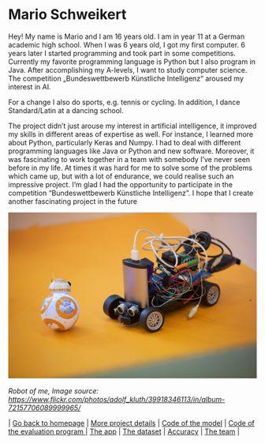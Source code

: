 # Mario Schweikert
Hey! My name is Mario and I am 16 years old. I am in year 11 at a German academic high
school. When I was 6 years old, I got my first computer. 6 years later I started
programming and took part in some competitions. Currently my favorite programming language
is Python but I also program in Java. After accomplishing my A-levels, I want to
study computer science. The competition „Bundeswettbewerb Künstliche Intelligenz“
aroused my interest in AI.

For a change I also do sports, e.g. tennis or cycling. In addition, I dance Standard/Latin at
a dancing school.

The project didn’t just arouse my interest in artificial intelligence, it improved my skills in different areas of expertise as well. For instance, I learned more about Python, particularly Keras and Numpy. I had to deal with different programming languages like Java or Python and new software. Moreover, it was fascinating to work together in a team with somebody I’ve never seen before in my life. At times it was hard for me to solve some of the problems which came up, but with a lot of endurance, we could realise such an impressive project. I’m glad I had the opportunity to participate in the competition “Bundeswettbewerb Künstliche Intelligenz”. I hope that I create another fascinating project in the future

![](https://raw.githubusercontent.com/MatheLi/BWKI/master/res/Foto_Roboter_Kluth.jpg)

*Robot of me, Image source: https://www.flickr.com/photos/adolf_kluth/39918346113/in/album-72157706089999965/*

| [Go back to homepage](https://matheli.github.io/Fall_Detection_App_AI/.) | [More project details](https://matheli.github.io/Fall_Detection_App_AI/posts/More%20details.html) | [Code of the model](https://matheli.github.io/Fall_Detection_App_AI/posts/First_model.html) | [Code of the evaluation program ](https://matheli.github.io/Fall_Detection_App_AI/posts/Second_model.html) | [The app](https://matheli.github.io/Fall_Detection_App_AI/posts/The_app_code.html) | [The dataset](https://matheli.github.io/Fall_Detection_App_AI/posts/The_dataset.html) | [Accuracy](https://matheli.github.io/Fall_Detection_App_AI/posts/Accuracy.html) | [The team](https://matheli.github.io/Fall_Detection_App_AI/posts/The_team/The_team.html) |
